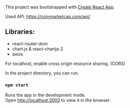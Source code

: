 This project was bootstrapped with [Create React App](https://github.com/facebook/create-react-app).

Used API: https://coinmarketcap.com/api/

## Libraries: 

<ul>
<li>react-router-dom</li>
<li>chart.js & react-chartjs-2</li>
<li>axios</li>
</ul>

For localhost, enable cross origin resource sharing. (CORS)

In the project directory, you can run:

### `npm start`

Runs the app in the development mode.<br>
Open [http://localhost:3000](http://localhost:3000) to view it in the browser.
